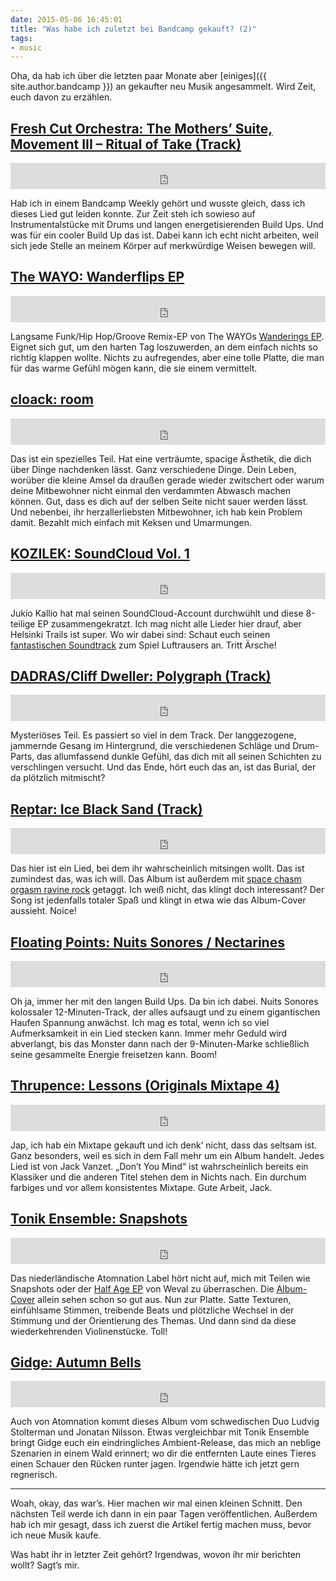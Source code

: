 ```yaml
---
date: 2015-05-06 16:45:01
title: "Was habe ich zuletzt bei Bandcamp gekauft? (2)"
tags:
- music
---
```

Oha, da hab ich über die letzten paar Monate aber [einiges]({{ site.author.bandcamp }}) an gekaufter neu Musik angesammelt. Wird Zeit, euch davon zu erzählen.

## [Fresh Cut Orchestra: The Mothers’ Suite, Movement III – Ritual of Take (Track)](https://freshcutorchestra.bandcamp.com/track/the-mothers-suite-movement-iii-ritual-of-take)

<p><iframe style="border: 0; width: 100%; height: 42px;" src="https://bandcamp.com/EmbeddedPlayer/album=1639524645/size=small/bgcol=ffffff/linkcol={{ site.ui_color }}/track=3525025781/transparent=true/" seamless><a href="https://freshcutorchestra.bandcamp.com/track/the-mothers-suite-movement-iii-ritual-of-take">Fresh Cut Orchestra: The Mothers’ Suite, Movement III – Ritual of Take</a></iframe></p>

Hab ich in einem Bandcamp Weekly gehört und wusste gleich, dass ich dieses Lied gut leiden konnte. Zur Zeit steh ich sowieso auf Instrumentalstücke mit Drums und langen energetisierenden Build Ups. Und was für ein cooler Build Up das ist. Dabei kann ich echt nicht arbeiten, weil sich jede Stelle an meinem Körper auf merkwürdige Weisen bewegen will.

## [The WAYO: Wanderflips EP](http://thewayo.com/album/wanderflips-ep)

<p><iframe style="border: 0; width: 100%; height: 42px;" src="http://bandcamp.com/EmbeddedPlayer/album=4026784367/size=small/bgcol=ffffff/linkcol={{ site.ui_color }}/transparent=true/" seamless><a href="http://thewayo.com/album/wanderflips-ep">The WAYO: Wanderflips EP</a></iframe></p>

Langsame Funk/Hip Hop/Groove Remix-EP von The WAYOs [Wanderings EP](http://thewayo.com/album/wanderings-ep). Eignet sich gut, um den harten Tag loszuwerden, an dem einfach nichts so richtig klappen wollte. Nichts zu aufregendes, aber eine tolle Platte, die man für das warme Gefühl mögen kann, die sie einem vermittelt.

## [cloack: room](https://cloack.bandcamp.com/album/room)

<p><iframe style="border: 0; width: 100%; height: 42px;" src="https://bandcamp.com/EmbeddedPlayer/album=4222857852/size=small/bgcol=ffffff/linkcol={{ site.ui_color }}/transparent=true/" seamless><a href="http://cloack.bandcamp.com/album/room">cloack: room</a></iframe></p>

Das ist ein spezielles Teil. Hat eine verträumte, spacige Ästhetik, die dich über Dinge nachdenken lässt. Ganz verschiedene Dinge. Dein Leben, worüber die kleine Amsel da draußen gerade wieder zwitschert oder warum deine Mitbewohner nicht einmal den verdammten Abwasch machen können. Gut, dass es dich auf der selben Seite nicht sauer werden lässt. Und nebenbei, ihr herzallerliebsten Mitbewohner, ich hab kein Problem damit. Bezahlt mich einfach mit Keksen und Umarmungen.

## [KOZILEK: SoundCloud Vol. 1](https://kozilek.bandcamp.com/album/from-soundcloud-vol-1)

<p><iframe style="border: 0; width: 100%; height: 42px;" src="https://bandcamp.com/EmbeddedPlayer/album=1150980943/size=small/bgcol=ffffff/linkcol={{ site.ui_color }}/transparent=true/" seamless><a href="http://kozilek.bandcamp.com/album/from-soundcloud-vol-1">KOZILEK: SoundCloud Vol. 1</a></iframe></p>

Jukio Kallio hat mal seinen SoundCloud-Account durchwühlt und diese 8-teilige EP zusammengekratzt. Ich mag nicht alle Lieder hier drauf, aber Helsinki Trails ist super. Wo wir dabei sind: Schaut euch seinen [fantastischen Soundtrack](https://kozilek.bandcamp.com/album/luftrausers-ost) zum Spiel Luftrausers an. Tritt Ärsche!

## [DADRAS/Cliff Dweller: Polygraph (Track)](https://dadras.bandcamp.com/track/polygraph-ft-cliff-dweller)

<p><iframe style="border: 0; width: 100%; height: 42px;" src="https://bandcamp.com/EmbeddedPlayer/album=2990939530/size=small/bgcol=ffffff/linkcol={{ site.ui_color }}/track=68607929/transparent=true/" seamless><a href="https://dadras.bandcamp.com/track/polygraph-ft-cliff-dweller">DADRAS/Cliff Dweller: Polygraph</a></iframe></p>

Mysteriöses Teil. Es passiert so viel in dem Track. Der langgezogene, jammernde Gesang im Hintergrund, die verschiedenen Schläge und Drum-Parts, das allumfassend dunkle Gefühl, das dich mit all seinen Schichten zu verschlingen versucht. Und das Ende, hört euch das an, ist das Burial, der da plötzlich mitmischt?

## [Reptar: Ice Black Sand (Track)](https://reptarmusic.bandcamp.com/track/ice-black-sand)

<p><iframe style="border: 0; width: 100%; height: 42px;" src="https://bandcamp.com/EmbeddedPlayer/album=3334048101/size=small/bgcol=ffffff/linkcol={{ site.ui_color }}/track=2045468045/transparent=true/" seamless><a href="https://reptarmusic.bandcamp.com/track/ice-black-sand">Reptar: Ice Black Sand</a></iframe></p>

Das hier ist ein Lied, bei dem ihr wahrscheinlich mitsingen wollt. Das ist zumindest das, was ich will. Das Album ist außerdem mit [space chasm orgasm ravine rock](https://bandcamp.com/tag/space-chasm-orgasm-ravine-rock) getaggt. Ich weiß nicht, das klingt doch interessant? Der Song ist jedenfalls totaler Spaß und klingt in etwa wie das Album-Cover aussieht. Noice!

## [Floating Points: Nuits Sonores / Nectarines](https://eglorecords.bandcamp.com/album/nuits-sonores-nectarines)

<p><iframe style="border: 0; width: 100%; height: 42px;" src="https://bandcamp.com/EmbeddedPlayer/album=530101042/size=small/bgcol=ffffff/linkcol={{ site.ui_color }}/transparent=true/" seamless><a href="http://eglorecords.bandcamp.com/album/nuits-sonores-nectarines">Floating Points: Nuits Sonores / Nectarines</a></iframe></p>

Oh ja, immer her mit den langen Build Ups. Da bin ich dabei. Nuits Sonores kolossaler 12-Minuten-Track, der alles aufsaugt und zu einem gigantischen Haufen Spannung anwächst. Ich mag es total, wenn ich so viel Aufmerksamkeit in ein Lied stecken kann. Immer mehr Geduld wird abverlangt, bis das Monster dann nach der 9-Minuten-Marke schließlich seine gesammelte Energie freisetzen kann. Boom!

## [Thrupence: Lessons (Originals Mixtape 4)](https://thrupence.bandcamp.com/album/lessons-originals-mixtape-4)

<p><iframe style="border: 0; width: 100%; height: 42px;" src="https://bandcamp.com/EmbeddedPlayer/album=2691335417/size=small/bgcol=ffffff/linkcol={{ site.ui_color }}/transparent=true/" seamless><a href="http://thrupence.bandcamp.com/album/lessons-originals-mixtape-4">Thrupence: Lessons (Originals Mixtape 4)</a></iframe></p>

Jap, ich hab ein Mixtape gekauft und ich denk’ nicht, dass das seltsam ist. Ganz besonders, weil es sich in dem Fall mehr um ein Album handelt. Jedes Lied ist von Jack Vanzet. „Don’t You Mind“ ist wahrscheinlich bereits ein Klassiker und die anderen Titel stehen dem in Nichts nach. Ein durchum farbiges und vor allem konsistentes Mixtape. Gute Arbeit, Jack.

## [Tonik Ensemble: Snapshots](https://atomnation.bandcamp.com/album/snapshots)

<p><iframe style="border: 0; width: 100%; height: 42px;" src="https://bandcamp.com/EmbeddedPlayer/album=1032985799/size=small/bgcol=ffffff/linkcol={{ site.ui_color }}/transparent=true/" seamless><a href="http://atomnation.bandcamp.com/album/snapshots">Tonik Ensemble: Snapshots</a></iframe></p>

Das niederländische Atomnation Label hört nicht auf, mich mit Teilen wie Snapshots oder der [Half Age EP](https://atomnation.bandcamp.com/album/half-age-ep) von Weval zu überraschen. Die [Album-Cover](https://atomnation.bandcamp.com/music) allein sehen schon so gut aus. Nun zur Platte. Satte Texturen, einfühlsame Stimmen, treibende Beats und plötzliche Wechsel in der Stimmung und der Orientierung des Themas. Und dann sind da diese wiederkehrenden Violinenstücke. Toll!

## [Gidge: Autumn Bells](https://atomnation.bandcamp.com/album/autumn-bells)

<p><iframe style="border: 0; width: 100%; height: 42px;" src="https://bandcamp.com/EmbeddedPlayer/album=415289895/size=small/bgcol=ffffff/linkcol={{ site.ui_color }}/transparent=true/" seamless><a href="http://atomnation.bandcamp.com/album/autumn-bells">Gidge: Autumn Bells</a></iframe></p>

Auch von Atomnation kommt dieses Album vom schwedischen Duo Ludvig Stolterman und Jonatan Nilsson. Etwas vergleichbar mit Tonik Ensemble bringt Gidge euch ein eindringliches Ambient-Release, das mich an neblige Szenarien in einem Wald erinnert; wo dir die entfernten Laute eines Tieres einen Schauer den Rücken runter jagen. Irgendwie hätte ich jetzt gern regnerisch.

---

Woah, okay, das war’s. Hier machen wir mal einen kleinen Schnitt. Den nächsten Teil werde ich dann in ein paar Tagen veröffentlichen. Außerdem hab ich mir gesagt, dass ich zuerst die Artikel fertig machen muss, bevor ich neue Musik kaufe.

Was habt ihr in letzter Zeit gehört? Irgendwas, wovon ihr mir berichten wollt? Sagt’s mir.
